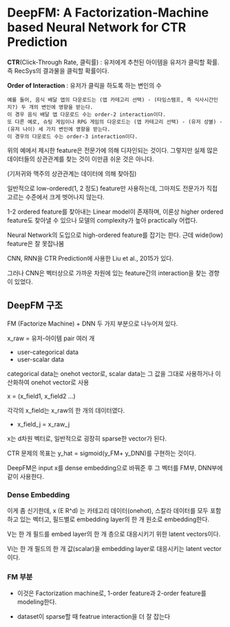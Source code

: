 # DeepFM: A Factorization-Machine based Neural Network for CTR Prediction #

**CTR**(Click-Through Rate, 클릭률) : 유저에게 추천된 아이템을 유저가 클릭할 확률. 즉 RecSys의 결과물을 클릭할 확률이다.

**Order of Interaction** : 유저가 클릭을 하도록 하는 변인의 수

    예를 들어, 음식 배달 앱의 다운로드는 (앱 카테고리 선택) - (타임스탬프, 즉 식사시간인지?) 두 개의 변인에 영향을 받는다. 
    이 경우 음식 배달 앱 다운로드 수는 order-2 interaction이다. 
    또 다른 예로, 슈팅 게임이나 RPG 게임의 다운로드는 (앱 카테고리 선택) - (유저 성별) - (유저 나이) 세 가지 변인에 영향을 받는다.
    이 경우의 다운로드 수는 order-3 interaction이다.

위의 예에서 제시한 feature은 전문가에 의해 디자인되는 것이다. 그렇지만 실제 많은 데이터들의 상관관계를 찾는 것이 이만큼 쉬운 것은 아니다.

(기저귀와 맥주의 상관관계는 데이터에 의해 찾아짐)

일반적으로 low-ordered(1, 2 정도) feature만 사용하는데, 그마저도 전문가가 직접 고르는 수준에서 크게 벗어나지 않는다.

1-2 ordered feature를 찾아내는 Linear model이 존재하며, 이론상 higher ordered feature도 찾아낼 수 있으나 모델의 complexity가 높아 practically 어렵다.

Neural Network의 도입으로 high-ordered feature를 잡기는 한다. 근데 wide(low) feature은 잘 못잡나봄

CNN, RNN을 CTR Prediction에 사용한 Liu et al., 2015가 있다.

그러나 CNN은 벡터상으로 가까운 차원에 있는 feature간의 interaction을 찾는 경향이 있었다.


## DeepFM 구조 ##

FM (Factorize Machine) + DNN 두 가지 부분으로 나누어져 있다.

x_raw = 유저-아이템 pair 여러 개
- user-categorical data
- user-scalar data

categorical data는 onehot vector로, scalar data는 그 값을 그대로 사용하거나 이산화하여 onehot vector로 사용

x = (x_field1, x_field2 ...)

각각의 x_field는 x_raw의 한 개의 데이터였다.
- x_field_j = x_raw_j
 
x는 d차원 벡터로, 일반적으로 굉장히 sparse한 vector가 된다.

CTR 문제의 목표는 y_hat = sigmoid(y_FM+ y_DNN)를 구현하는 것이다.


DeepFM은 input x를 dense embedding으로 바꿔준 후 그 벡터를 FM부, DNN부에 같이 사용한다.
 
### Dense Embedding ###

이게 좀 신기한데, x (E R^d) 는 카테고리 데이터(onehot), 스칼라 데이터를 모두 포함하고 있는 벡터고, 필드별로 embedding layer의 한 개 원소로 embedding한다.

V는 한 개 필드를 embed layer의 한 개 층으로 대응시키기 위한 latent vectors이다.

Vi는 한 개 필드의 한 개 값(scalar)을 embedding layer로 대응시키는 latent vector이다.


### FM 부분 ###

- 이것은 Factorization machine로, 1-order feature과 2-order feature를 modeling한다.

- dataset이 sparse할 때 featrue interaction을 더 잘 잡는다 